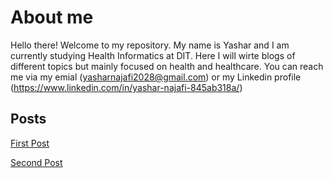 # About me
Hello there! Welcome to my repository. My name is Yashar and I am currently studying Health Informatics at DIT.
Here I will wirte blogs of different topics but mainly focused on health and healthcare. You can reach me via my emial (yasharnajafi2028@gmail.com) or my Linkedin profile (https://www.linkedin.com/in/yashar-najafi-845ab318a/)
## Posts

[First Post](https://23w-gbac.github.io/yashar2028/1st_Post)

[Second Post](https://23w-gbac.github.io/yashar2028/2nd_Post)
